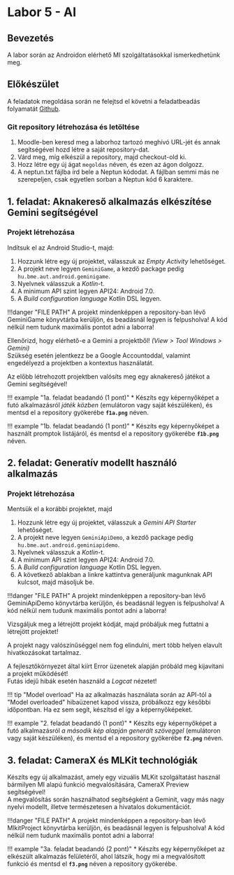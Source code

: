 # Labor 5 - AI

## Bevezetés

A labor során az Androidon elérhető MI szolgáltatásokkal ismerkedhetünk meg.

## Előkészület

A feladatok megoldása során ne felejtsd el követni a feladatbeadás folyamatát [Github](../../tudnivalok/github/GitHub.md).

### Git repository létrehozása és letöltése

1. Moodle-ben keresd meg a laborhoz tartozó meghívó URL-jét és annak segítségével hozd létre a saját repository-dat.
2. Várd meg, míg elkészül a repository, majd checkout-old ki.
3. Hozz létre egy új ágat `megoldas` néven, és ezen az ágon dolgozz.
4. A neptun.txt fájlba írd bele a Neptun kódodat. A fájlban semmi más ne szerepeljen, csak egyetlen sorban a Neptun kód 6 karaktere.

## 1. feladat: Aknakereső alkalmazás elkészítése Gemini segítségével


### Projekt létrehozása

Indítsuk el az Android Studio-t, majd:

1. Hozzunk létre egy új projektet, válasszuk az *Empty Activity* lehetőséget.
1. A projekt neve legyen `GeminiGame`, a kezdő package pedig `hu.bme.aut.android.geminigame`.
1. Nyelvnek válasszuk a *Kotlin*-t.
1. A minimum API szint legyen API24: Android 7.0.
1. A *Build configuration language* Kotlin DSL legyen.

!!!danger "FILE PATH"
	A projekt mindenképpen a repository-ban lévő GeminiGame könyvtárba kerüljön, és beadásnál legyen is felpusholva! A kód nélkül nem tudunk maximális pontot adni a laborra!

Ellenőrizd, hogy elérhető-e a Gemini a projektből! *(View > Tool Windows > Gemini)*  
Szükség esetén jelentkezz be a Google Accountoddal, valamint engedélyezd a projektben a kontextus használatát.

Az előbb létrehozott projektben valósíts meg egy aknakereső játékot a Gemini segítségével!

!!! example "1a. feladat beadandó (1 pont)"
    * Készíts egy képernyőképet a futó alkalmazásról *játék közben* (emulátoron vagy saját készüléken), és mentsd el a repository gyökerébe **`f1a.png`** néven.

!!! example "1b. feladat beadandó (1 pont)"
    * Készíts egy képernyőképet a használt promptok listájáról, és mentsd el a repository gyökerébe **`f1b.png`** néven.

## 2. feladat: Generatív modellt használó alkalmazás

### Projekt létrehozása

Mentsük el a korábbi projektet, majd

1. Hozzunk létre egy új projektet, válasszuk a *Gemini API Starter* lehetőséget.
1. A projekt neve legyen `GeminiApiDemo`, a kezdő package pedig `hu.bme.aut.android.geminiapidemo`.
1. Nyelvnek válasszuk a *Kotlin*-t.
1. A minimum API szint legyen API24: Android 7.0.
1. A *Build configuration language* Kotlin DSL legyen.
1. A következő ablakban a linkre kattintva generáljunk magunknak API kulcsot, majd másoljuk be.

!!!danger "FILE PATH"
	A projekt mindenképpen a repository-ban lévő GeminiApiDemo könyvtárba kerüljön, és beadásnál legyen is felpusholva! A kód nélkül nem tudunk maximális pontot adni a laborra!

Vizsgáljuk meg a létrejött projekt kódját, majd próbáljuk meg futtatni a létrejött projektet!

A projekt nagy valószínűséggel nem fog elindulni, mert több helyen elavult hivatkozásokat tartalmaz.  

A fejlesztőkörnyezet által kiírt Error üzenetek alapján próbáld meg kijavítani a projekt működését!  
Futás idejű hibák esetén használd a *Logcat* nézetet!

!!! tip "Model overload"
    Ha az alkalmazás használata során az API-tól a "Model overloaded" hibaüzenet kapod vissza, próbálkozz egy későbbi időpontban. Ha ez sem segít, készítsd el így a képernyőképeket.

!!! example "2. feladat beadandó (1 pont)"
    * Készíts egy képernyőképet a futó alkalmazásról *a második kép alapján generált szöveggel* (emulátoron vagy saját készüléken), és mentsd el a repository gyökerébe **`f2.png`** néven.


## 3. feladat: CameraX és MLKit technológiák

Készíts egy új alkalmazást, amely egy vizuális MLKit szolgáltatást használ bármilyen MI alapú funkció megvalósítására, CameraX Preview segítségével!  
A megvalósítás során használhatod segítségként a Geminit, vagy más nagy nyelvi modellt, illetve természetesen a hivatalos dokumentációt.

!!!danger "FILE PATH"
	A projekt mindenképpen a repository-ban lévő MlkitProject könyvtárba kerüljön, és beadásnál legyen is felpusholva! A kód nélkül nem tudunk maximális pontot adni a laborra!

!!! example "3a. feladat beadandó (2 pont)"
    * Készíts egy képernyőképet az elkészült alkalmazás felületéről, ahol látszik, hogy mi a megvalósított funkció és mentsd el **`f3.png`** néven a repository gyökerébe.
